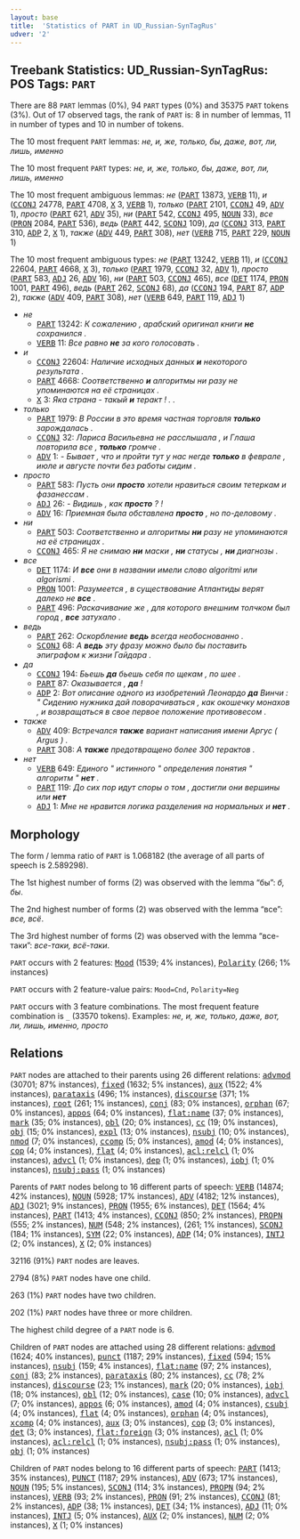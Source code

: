 ```yaml
---
layout: base
title:  'Statistics of PART in UD_Russian-SynTagRus'
udver: '2'
---
```


## Treebank Statistics: UD_Russian-SynTagRus: POS Tags: `PART`

There are 88 `PART` lemmas (0%), 94 `PART` types (0%) and 35375 `PART` tokens (3%).
Out of 17 observed tags, the rank of `PART` is: 8 in number of lemmas, 11 in number of types and 10 in number of tokens.

The 10 most frequent `PART` lemmas: <em>не, и, же, только, бы, даже, вот, ли, лишь, именно</em>

The 10 most frequent `PART` types:  <em>не, и, же, только, бы, даже, вот, ли, лишь, именно</em>

The 10 most frequent ambiguous lemmas: <em>не</em> (<tt><a href="ru_syntagrus-pos-PART.html">PART</a></tt> 13873, <tt><a href="ru_syntagrus-pos-VERB.html">VERB</a></tt> 11), <em>и</em> (<tt><a href="ru_syntagrus-pos-CCONJ.html">CCONJ</a></tt> 24778, <tt><a href="ru_syntagrus-pos-PART.html">PART</a></tt> 4708, <tt><a href="ru_syntagrus-pos-X.html">X</a></tt> 3, <tt><a href="ru_syntagrus-pos-VERB.html">VERB</a></tt> 1), <em>только</em> (<tt><a href="ru_syntagrus-pos-PART.html">PART</a></tt> 2101, <tt><a href="ru_syntagrus-pos-CCONJ.html">CCONJ</a></tt> 49, <tt><a href="ru_syntagrus-pos-ADV.html">ADV</a></tt> 1), <em>просто</em> (<tt><a href="ru_syntagrus-pos-PART.html">PART</a></tt> 621, <tt><a href="ru_syntagrus-pos-ADV.html">ADV</a></tt> 35), <em>ни</em> (<tt><a href="ru_syntagrus-pos-PART.html">PART</a></tt> 542, <tt><a href="ru_syntagrus-pos-CCONJ.html">CCONJ</a></tt> 495, <tt><a href="ru_syntagrus-pos-NOUN.html">NOUN</a></tt> 33), <em>все</em> (<tt><a href="ru_syntagrus-pos-PRON.html">PRON</a></tt> 2084, <tt><a href="ru_syntagrus-pos-PART.html">PART</a></tt> 536), <em>ведь</em> (<tt><a href="ru_syntagrus-pos-PART.html">PART</a></tt> 442, <tt><a href="ru_syntagrus-pos-SCONJ.html">SCONJ</a></tt> 109), <em>да</em> (<tt><a href="ru_syntagrus-pos-CCONJ.html">CCONJ</a></tt> 313, <tt><a href="ru_syntagrus-pos-PART.html">PART</a></tt> 310, <tt><a href="ru_syntagrus-pos-ADP.html">ADP</a></tt> 2, <tt><a href="ru_syntagrus-pos-X.html">X</a></tt> 1), <em>также</em> (<tt><a href="ru_syntagrus-pos-ADV.html">ADV</a></tt> 449, <tt><a href="ru_syntagrus-pos-PART.html">PART</a></tt> 308), <em>нет</em> (<tt><a href="ru_syntagrus-pos-VERB.html">VERB</a></tt> 715, <tt><a href="ru_syntagrus-pos-PART.html">PART</a></tt> 229, <tt><a href="ru_syntagrus-pos-NOUN.html">NOUN</a></tt> 1)

The 10 most frequent ambiguous types:  <em>не</em> (<tt><a href="ru_syntagrus-pos-PART.html">PART</a></tt> 13242, <tt><a href="ru_syntagrus-pos-VERB.html">VERB</a></tt> 11), <em>и</em> (<tt><a href="ru_syntagrus-pos-CCONJ.html">CCONJ</a></tt> 22604, <tt><a href="ru_syntagrus-pos-PART.html">PART</a></tt> 4668, <tt><a href="ru_syntagrus-pos-X.html">X</a></tt> 3), <em>только</em> (<tt><a href="ru_syntagrus-pos-PART.html">PART</a></tt> 1979, <tt><a href="ru_syntagrus-pos-CCONJ.html">CCONJ</a></tt> 32, <tt><a href="ru_syntagrus-pos-ADV.html">ADV</a></tt> 1), <em>просто</em> (<tt><a href="ru_syntagrus-pos-PART.html">PART</a></tt> 583, <tt><a href="ru_syntagrus-pos-ADJ.html">ADJ</a></tt> 26, <tt><a href="ru_syntagrus-pos-ADV.html">ADV</a></tt> 16), <em>ни</em> (<tt><a href="ru_syntagrus-pos-PART.html">PART</a></tt> 503, <tt><a href="ru_syntagrus-pos-CCONJ.html">CCONJ</a></tt> 465), <em>все</em> (<tt><a href="ru_syntagrus-pos-DET.html">DET</a></tt> 1174, <tt><a href="ru_syntagrus-pos-PRON.html">PRON</a></tt> 1001, <tt><a href="ru_syntagrus-pos-PART.html">PART</a></tt> 496), <em>ведь</em> (<tt><a href="ru_syntagrus-pos-PART.html">PART</a></tt> 262, <tt><a href="ru_syntagrus-pos-SCONJ.html">SCONJ</a></tt> 68), <em>да</em> (<tt><a href="ru_syntagrus-pos-CCONJ.html">CCONJ</a></tt> 194, <tt><a href="ru_syntagrus-pos-PART.html">PART</a></tt> 87, <tt><a href="ru_syntagrus-pos-ADP.html">ADP</a></tt> 2), <em>также</em> (<tt><a href="ru_syntagrus-pos-ADV.html">ADV</a></tt> 409, <tt><a href="ru_syntagrus-pos-PART.html">PART</a></tt> 308), <em>нет</em> (<tt><a href="ru_syntagrus-pos-VERB.html">VERB</a></tt> 649, <tt><a href="ru_syntagrus-pos-PART.html">PART</a></tt> 119, <tt><a href="ru_syntagrus-pos-ADJ.html">ADJ</a></tt> 1)


* <em>не</em>
  * <tt><a href="ru_syntagrus-pos-PART.html">PART</a></tt> 13242: <em>К сожалению , арабский оригинал книги <b>не</b> сохранился .</em>
  * <tt><a href="ru_syntagrus-pos-VERB.html">VERB</a></tt> 11: <em>Все равно <b>не</b> за кого голосовать .</em>
* <em>и</em>
  * <tt><a href="ru_syntagrus-pos-CCONJ.html">CCONJ</a></tt> 22604: <em>Наличие исходных данных <b>и</b> некоторого результата .</em>
  * <tt><a href="ru_syntagrus-pos-PART.html">PART</a></tt> 4668: <em>Соответственно <b>и</b> алгоритмы ни разу не упоминаются на её страницах .</em>
  * <tt><a href="ru_syntagrus-pos-X.html">X</a></tt> 3: <em>Яка страна - такый <b>и</b> теракт ! . .</em>
* <em>только</em>
  * <tt><a href="ru_syntagrus-pos-PART.html">PART</a></tt> 1979: <em>В России в это время частная торговля <b>только</b> зарождалась .</em>
  * <tt><a href="ru_syntagrus-pos-CCONJ.html">CCONJ</a></tt> 32: <em>Лариса Васильевна не расслышала , и Глаша повторила все , <b>только</b> громче .</em>
  * <tt><a href="ru_syntagrus-pos-ADV.html">ADV</a></tt> 1: <em>- Бывает , что и пройти тут у нас негде <b>только</b> в феврале , июле и августе почти без работы сидим .</em>
* <em>просто</em>
  * <tt><a href="ru_syntagrus-pos-PART.html">PART</a></tt> 583: <em>Пусть они <b>просто</b> хотели нравиться своим тетеркам и фазанессам .</em>
  * <tt><a href="ru_syntagrus-pos-ADJ.html">ADJ</a></tt> 26: <em>- Видишь , как <b>просто</b> ? !</em>
  * <tt><a href="ru_syntagrus-pos-ADV.html">ADV</a></tt> 16: <em>Приемная была обставлена <b>просто</b> , но по-деловому .</em>
* <em>ни</em>
  * <tt><a href="ru_syntagrus-pos-PART.html">PART</a></tt> 503: <em>Соответственно и алгоритмы <b>ни</b> разу не упоминаются на её страницах .</em>
  * <tt><a href="ru_syntagrus-pos-CCONJ.html">CCONJ</a></tt> 465: <em>Я не снимаю <b>ни</b> маски , <b>ни</b> статусы , <b>ни</b> диагнозы .</em>
* <em>все</em>
  * <tt><a href="ru_syntagrus-pos-DET.html">DET</a></tt> 1174: <em>И <b>все</b> они в названии имели слово algoritmi или algorismi .</em>
  * <tt><a href="ru_syntagrus-pos-PRON.html">PRON</a></tt> 1001: <em>Разумеется , в существование Атлантиды верят далеко не <b>все</b> .</em>
  * <tt><a href="ru_syntagrus-pos-PART.html">PART</a></tt> 496: <em>Раскачивание же , для которого внешним толчком был город , <b>все</b> затухало .</em>
* <em>ведь</em>
  * <tt><a href="ru_syntagrus-pos-PART.html">PART</a></tt> 262: <em>Оскорбление <b>ведь</b> всегда необоснованно .</em>
  * <tt><a href="ru_syntagrus-pos-SCONJ.html">SCONJ</a></tt> 68: <em>А <b>ведь</b> эту фразу можно было бы поставить эпиграфом к жизни Гайдара .</em>
* <em>да</em>
  * <tt><a href="ru_syntagrus-pos-CCONJ.html">CCONJ</a></tt> 194: <em>Бьешь <b>да</b> бьешь себя по щекам , по шее .</em>
  * <tt><a href="ru_syntagrus-pos-PART.html">PART</a></tt> 87: <em>Оказывается , <b>да</b> !</em>
  * <tt><a href="ru_syntagrus-pos-ADP.html">ADP</a></tt> 2: <em>Вот описание одного из изобретений Леонардо <b>да</b> Винчи : " Сидению нужника дай поворачиваться , как окошечку монахов , и возвращаться в свое первое положение противовесом .</em>
* <em>также</em>
  * <tt><a href="ru_syntagrus-pos-ADV.html">ADV</a></tt> 409: <em>Встречался <b>также</b> вариант написания имени Аргус ( Argus ) .</em>
  * <tt><a href="ru_syntagrus-pos-PART.html">PART</a></tt> 308: <em>А <b>также</b> предотвращено более 300 терактов .</em>
* <em>нет</em>
  * <tt><a href="ru_syntagrus-pos-VERB.html">VERB</a></tt> 649: <em>Единого " истинного " определения понятия " алгоритм " <b>нет</b> .</em>
  * <tt><a href="ru_syntagrus-pos-PART.html">PART</a></tt> 119: <em>До сих пор идут споры о том , достигли они вершины или <b>нет</b></em>
  * <tt><a href="ru_syntagrus-pos-ADJ.html">ADJ</a></tt> 1: <em>Мне не нравится логика разделения на нормальных и <b>нет</b> .</em>

## Morphology

The form / lemma ratio of `PART` is 1.068182 (the average of all parts of speech is 2.589298).

The 1st highest number of forms (2) was observed with the lemma “бы”: <em>б, бы</em>.

The 2nd highest number of forms (2) was observed with the lemma “все”: <em>все, всё</em>.

The 3rd highest number of forms (2) was observed with the lemma “все-таки”: <em>все-таки, всё-таки</em>.

`PART` occurs with 2 features: <tt><a href="ru_syntagrus-feat-Mood.html">Mood</a></tt> (1539; 4% instances), <tt><a href="ru_syntagrus-feat-Polarity.html">Polarity</a></tt> (266; 1% instances)

`PART` occurs with 2 feature-value pairs: `Mood=Cnd`, `Polarity=Neg`

`PART` occurs with 3 feature combinations.
The most frequent feature combination is `_` (33570 tokens).
Examples: <em>не, и, же, только, даже, вот, ли, лишь, именно, просто</em>


## Relations

`PART` nodes are attached to their parents using 26 different relations: <tt><a href="ru_syntagrus-dep-advmod.html">advmod</a></tt> (30701; 87% instances), <tt><a href="ru_syntagrus-dep-fixed.html">fixed</a></tt> (1632; 5% instances), <tt><a href="ru_syntagrus-dep-aux.html">aux</a></tt> (1522; 4% instances), <tt><a href="ru_syntagrus-dep-parataxis.html">parataxis</a></tt> (496; 1% instances), <tt><a href="ru_syntagrus-dep-discourse.html">discourse</a></tt> (371; 1% instances), <tt><a href="ru_syntagrus-dep-root.html">root</a></tt> (261; 1% instances), <tt><a href="ru_syntagrus-dep-conj.html">conj</a></tt> (83; 0% instances), <tt><a href="ru_syntagrus-dep-orphan.html">orphan</a></tt> (67; 0% instances), <tt><a href="ru_syntagrus-dep-appos.html">appos</a></tt> (64; 0% instances), <tt><a href="ru_syntagrus-dep-flat-name.html">flat:name</a></tt> (37; 0% instances), <tt><a href="ru_syntagrus-dep-mark.html">mark</a></tt> (35; 0% instances), <tt><a href="ru_syntagrus-dep-obl.html">obl</a></tt> (20; 0% instances), <tt><a href="ru_syntagrus-dep-cc.html">cc</a></tt> (19; 0% instances), <tt><a href="ru_syntagrus-dep-obj.html">obj</a></tt> (15; 0% instances), <tt><a href="ru_syntagrus-dep-expl.html">expl</a></tt> (13; 0% instances), <tt><a href="ru_syntagrus-dep-nsubj.html">nsubj</a></tt> (10; 0% instances), <tt><a href="ru_syntagrus-dep-nmod.html">nmod</a></tt> (7; 0% instances), <tt><a href="ru_syntagrus-dep-ccomp.html">ccomp</a></tt> (5; 0% instances), <tt><a href="ru_syntagrus-dep-amod.html">amod</a></tt> (4; 0% instances), <tt><a href="ru_syntagrus-dep-cop.html">cop</a></tt> (4; 0% instances), <tt><a href="ru_syntagrus-dep-flat.html">flat</a></tt> (4; 0% instances), <tt><a href="ru_syntagrus-dep-acl-relcl.html">acl:relcl</a></tt> (1; 0% instances), <tt><a href="ru_syntagrus-dep-advcl.html">advcl</a></tt> (1; 0% instances), <tt><a href="ru_syntagrus-dep-dep.html">dep</a></tt> (1; 0% instances), <tt><a href="ru_syntagrus-dep-iobj.html">iobj</a></tt> (1; 0% instances), <tt><a href="ru_syntagrus-dep-nsubj-pass.html">nsubj:pass</a></tt> (1; 0% instances)

Parents of `PART` nodes belong to 16 different parts of speech: <tt><a href="ru_syntagrus-pos-VERB.html">VERB</a></tt> (14874; 42% instances), <tt><a href="ru_syntagrus-pos-NOUN.html">NOUN</a></tt> (5928; 17% instances), <tt><a href="ru_syntagrus-pos-ADV.html">ADV</a></tt> (4182; 12% instances), <tt><a href="ru_syntagrus-pos-ADJ.html">ADJ</a></tt> (3021; 9% instances), <tt><a href="ru_syntagrus-pos-PRON.html">PRON</a></tt> (1955; 6% instances), <tt><a href="ru_syntagrus-pos-DET.html">DET</a></tt> (1564; 4% instances), <tt><a href="ru_syntagrus-pos-PART.html">PART</a></tt> (1413; 4% instances), <tt><a href="ru_syntagrus-pos-CCONJ.html">CCONJ</a></tt> (850; 2% instances), <tt><a href="ru_syntagrus-pos-PROPN.html">PROPN</a></tt> (555; 2% instances), <tt><a href="ru_syntagrus-pos-NUM.html">NUM</a></tt> (548; 2% instances),  (261; 1% instances), <tt><a href="ru_syntagrus-pos-SCONJ.html">SCONJ</a></tt> (184; 1% instances), <tt><a href="ru_syntagrus-pos-SYM.html">SYM</a></tt> (22; 0% instances), <tt><a href="ru_syntagrus-pos-ADP.html">ADP</a></tt> (14; 0% instances), <tt><a href="ru_syntagrus-pos-INTJ.html">INTJ</a></tt> (2; 0% instances), <tt><a href="ru_syntagrus-pos-X.html">X</a></tt> (2; 0% instances)

32116 (91%) `PART` nodes are leaves.

2794 (8%) `PART` nodes have one child.

263 (1%) `PART` nodes have two children.

202 (1%) `PART` nodes have three or more children.

The highest child degree of a `PART` node is 6.

Children of `PART` nodes are attached using 28 different relations: <tt><a href="ru_syntagrus-dep-advmod.html">advmod</a></tt> (1624; 40% instances), <tt><a href="ru_syntagrus-dep-punct.html">punct</a></tt> (1187; 29% instances), <tt><a href="ru_syntagrus-dep-fixed.html">fixed</a></tt> (594; 15% instances), <tt><a href="ru_syntagrus-dep-nsubj.html">nsubj</a></tt> (159; 4% instances), <tt><a href="ru_syntagrus-dep-flat-name.html">flat:name</a></tt> (97; 2% instances), <tt><a href="ru_syntagrus-dep-conj.html">conj</a></tt> (83; 2% instances), <tt><a href="ru_syntagrus-dep-parataxis.html">parataxis</a></tt> (80; 2% instances), <tt><a href="ru_syntagrus-dep-cc.html">cc</a></tt> (78; 2% instances), <tt><a href="ru_syntagrus-dep-discourse.html">discourse</a></tt> (23; 1% instances), <tt><a href="ru_syntagrus-dep-mark.html">mark</a></tt> (20; 0% instances), <tt><a href="ru_syntagrus-dep-iobj.html">iobj</a></tt> (18; 0% instances), <tt><a href="ru_syntagrus-dep-obl.html">obl</a></tt> (12; 0% instances), <tt><a href="ru_syntagrus-dep-case.html">case</a></tt> (10; 0% instances), <tt><a href="ru_syntagrus-dep-advcl.html">advcl</a></tt> (7; 0% instances), <tt><a href="ru_syntagrus-dep-appos.html">appos</a></tt> (6; 0% instances), <tt><a href="ru_syntagrus-dep-amod.html">amod</a></tt> (4; 0% instances), <tt><a href="ru_syntagrus-dep-csubj.html">csubj</a></tt> (4; 0% instances), <tt><a href="ru_syntagrus-dep-flat.html">flat</a></tt> (4; 0% instances), <tt><a href="ru_syntagrus-dep-orphan.html">orphan</a></tt> (4; 0% instances), <tt><a href="ru_syntagrus-dep-xcomp.html">xcomp</a></tt> (4; 0% instances), <tt><a href="ru_syntagrus-dep-aux.html">aux</a></tt> (3; 0% instances), <tt><a href="ru_syntagrus-dep-cop.html">cop</a></tt> (3; 0% instances), <tt><a href="ru_syntagrus-dep-det.html">det</a></tt> (3; 0% instances), <tt><a href="ru_syntagrus-dep-flat-foreign.html">flat:foreign</a></tt> (3; 0% instances), <tt><a href="ru_syntagrus-dep-acl.html">acl</a></tt> (1; 0% instances), <tt><a href="ru_syntagrus-dep-acl-relcl.html">acl:relcl</a></tt> (1; 0% instances), <tt><a href="ru_syntagrus-dep-nsubj-pass.html">nsubj:pass</a></tt> (1; 0% instances), <tt><a href="ru_syntagrus-dep-obj.html">obj</a></tt> (1; 0% instances)

Children of `PART` nodes belong to 16 different parts of speech: <tt><a href="ru_syntagrus-pos-PART.html">PART</a></tt> (1413; 35% instances), <tt><a href="ru_syntagrus-pos-PUNCT.html">PUNCT</a></tt> (1187; 29% instances), <tt><a href="ru_syntagrus-pos-ADV.html">ADV</a></tt> (673; 17% instances), <tt><a href="ru_syntagrus-pos-NOUN.html">NOUN</a></tt> (195; 5% instances), <tt><a href="ru_syntagrus-pos-SCONJ.html">SCONJ</a></tt> (114; 3% instances), <tt><a href="ru_syntagrus-pos-PROPN.html">PROPN</a></tt> (94; 2% instances), <tt><a href="ru_syntagrus-pos-VERB.html">VERB</a></tt> (93; 2% instances), <tt><a href="ru_syntagrus-pos-PRON.html">PRON</a></tt> (91; 2% instances), <tt><a href="ru_syntagrus-pos-CCONJ.html">CCONJ</a></tt> (81; 2% instances), <tt><a href="ru_syntagrus-pos-ADP.html">ADP</a></tt> (38; 1% instances), <tt><a href="ru_syntagrus-pos-DET.html">DET</a></tt> (34; 1% instances), <tt><a href="ru_syntagrus-pos-ADJ.html">ADJ</a></tt> (11; 0% instances), <tt><a href="ru_syntagrus-pos-INTJ.html">INTJ</a></tt> (5; 0% instances), <tt><a href="ru_syntagrus-pos-AUX.html">AUX</a></tt> (2; 0% instances), <tt><a href="ru_syntagrus-pos-NUM.html">NUM</a></tt> (2; 0% instances), <tt><a href="ru_syntagrus-pos-X.html">X</a></tt> (1; 0% instances)

